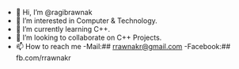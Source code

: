 - 👋 Hi, I’m @ragibrawnak
- 👀 I’m interested in Computer & Technology.
- 🌱 I’m currently learning C++.
- 💞️ I’m looking to collaborate on C++ Projects.
- 📫 How to reach me 
-Mail:## rrawnakr@gmail.com
-Facebook:## fb.com/rrawnakr

<!---
ragibrawnak/ragibrawnak is a ✨ special ✨ repository because its `README.md` (this file) appears on your GitHub profile.
You can click the Preview link to take a look at your changes.
--->
